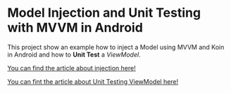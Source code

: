 # Model Injection and Unit Testing with MVVM in Android

This project show an example how to inject a Model using MVVM and Koin in Android and how to __Unit Test__ a _ViewModel_.

[You can find the article about injection here!](https://hexgecko.com/blog/model-injection-using-mvvm)

[You can fint the article about Unit Testing ViewModel here!](https://hexgecko.com/blog/unit-testing-for-viewmodel)
